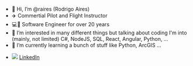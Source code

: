 - 👋 Hi, I’m @raires (Rodrigo Aires)
- :airplane: Commertial Pilot and Flight Instructor
- :computer::iphone: Software Engineer for over 20 years 
- 👀 I’m interested in many different things but talking about coding I'm into (mainly, not limited) C#, NodeJS, SQL, React, Angular, Python, ...
- 🌱 I’m currently learning a bunch of stuff like Python, ArcGIS ...
<!--- - 💞️ I’m looking to collaborate on ...

- 📫 How to reach me ... --->
- ![](https://img.icons8.com/fluency/25/15/linkedin.png) [LinkedIn](https://www.linkedin.com/in/rodrigoaires/)
<!---
raires/raires is a ✨ special ✨ repository because its `README.md` (this file) appears on your GitHub profile.
You can click the Preview link to take a look at your changes.
--->
